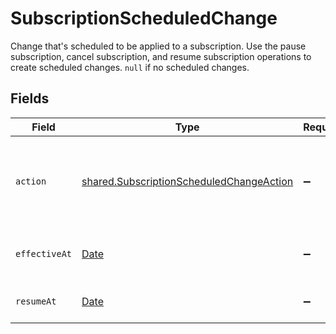 # SubscriptionScheduledChange

Change that's scheduled to be applied to a subscription. Use the pause subscription, cancel subscription, and resume subscription operations to create scheduled changes. `null` if no scheduled changes.


## Fields

| Field                                                                                                       | Type                                                                                                        | Required                                                                                                    | Description                                                                                                 | Example                                                                                                     |
| ----------------------------------------------------------------------------------------------------------- | ----------------------------------------------------------------------------------------------------------- | ----------------------------------------------------------------------------------------------------------- | ----------------------------------------------------------------------------------------------------------- | ----------------------------------------------------------------------------------------------------------- |
| `action`                                                                                                    | [shared.SubscriptionScheduledChangeAction](../../../sdk/models/shared/subscriptionscheduledchangeaction.md) | :heavy_minus_sign:                                                                                          | Kind of change that's scheduled to be applied to this subscription.                                         |                                                                                                             |
| `effectiveAt`                                                                                               | [Date](https://developer.mozilla.org/en-US/docs/Web/JavaScript/Reference/Global_Objects/Date)               | :heavy_minus_sign:                                                                                          | Timestamp following the RFC 3339 standard                                                                   | 2019-10-12T07:20:50.52Z                                                                                     |
| `resumeAt`                                                                                                  | [Date](https://developer.mozilla.org/en-US/docs/Web/JavaScript/Reference/Global_Objects/Date)               | :heavy_minus_sign:                                                                                          | RFC 3339 datetime string.                                                                                   | 2024-10-12T07:20:50.52Z                                                                                     |